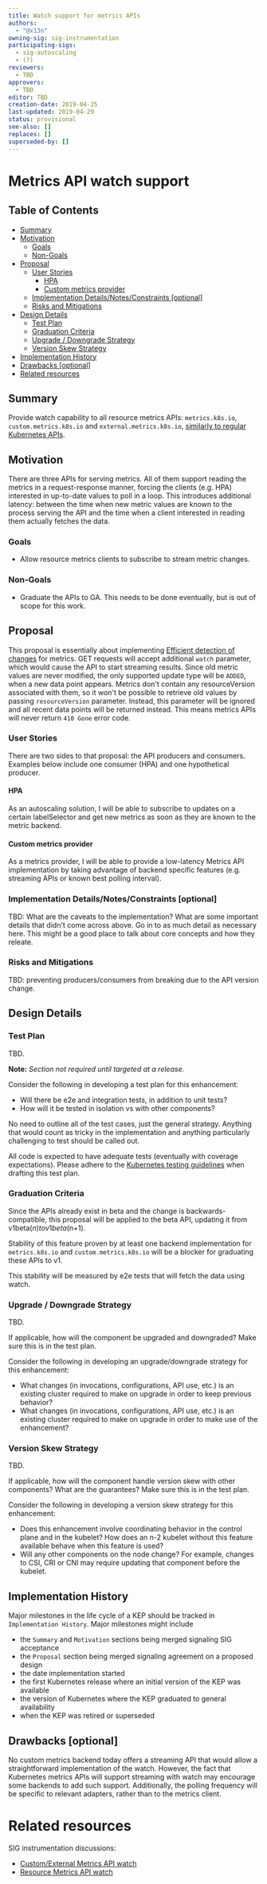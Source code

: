```yaml
---
title: Watch support for metrics APIs
authors:
  - "@x13n"
owning-sig: sig-instrumentation
participating-sigs:
  - sig-autoscaling
  - (?)
reviewers:
  - TBD
approvers:
  - TBD
editor: TBD
creation-date: 2019-04-25
last-updated: 2019-04-29
status: provisional
see-also: []
replaces: []
superseded-by: []
---
```


# Metrics API watch support

## Table of Contents

<!-- toc -->
  - [Summary](#summary)
  - [Motivation](#motivation)
    - [Goals](#goals)
    - [Non-Goals](#non-goals)
  - [Proposal](#proposal)
    - [User Stories](#user-stories)
      - [HPA](#hpa)
      - [Custom metrics provider](#custom-metrics-provider)
    - [Implementation Details/Notes/Constraints [optional]](#implementation-detailsnotesconstraints-optional)
    - [Risks and Mitigations](#risks-and-mitigations)
  - [Design Details](#design-details)
    - [Test Plan](#test-plan)
    - [Graduation Criteria](#graduation-criteria)
    - [Upgrade / Downgrade Strategy](#upgrade--downgrade-strategy)
    - [Version Skew Strategy](#version-skew-strategy)
  - [Implementation History](#implementation-history)
  - [Drawbacks [optional]](#drawbacks-optional)
- [Related resources](#related-resources)
<!-- /toc -->

## Summary

Provide watch capability to all resource metrics APIs: `metrics.k8s.io`,
`custom.metrics.k8s.io` and `external.metrics.k8s.io`, [similarly to regular
Kubernetes APIs](https://kubernetes.io/docs/reference/using-api/api-concepts/#efficient-detection-of-changes).

## Motivation

There are three APIs for serving metrics. All of them support reading the
metrics in a request-response manner, forcing the clients (e.g. HPA) interested
in up-to-date values to poll in a loop. This introduces additional latency:
between the time when new metric values are known to the process serving the
API and the time when a client interested in reading them actually fetches the
data.

### Goals

- Allow resource metrics clients to subscribe to stream metric changes.

### Non-Goals

- Graduate the APIs to GA. This needs to be done eventually, but is out of scope
  for this work.

## Proposal

This proposal is essentially about implementing [Efficient detection of
changes](https://kubernetes.io/docs/reference/using-api/api-concepts/#efficient-detection-of-changes)
for metrics. GET requests will accept additional `watch` parameter, which would
cause the API to start streaming results. Since old metric values are never
modified, the only supported update type will be `ADDED`, when a new data point
appears. Metrics don't contain any resourceVersion associated with them, so it
won't be possible to retrieve old values by passing `resourceVersion` parameter.
Instead, this parameter will be ignored and all recent data points will be
returned instead. This means metrics APIs will never return `410 Gone` error
code.

### User Stories

There are two sides to that proposal: the API producers and consumers. Examples
below include one consumer (HPA) and one hypothetical producer.

#### HPA

As an autoscaling solution, I will be able to subscribe to updates on a certain
labelSelector and get new metrics as soon as they are known to the metric
backend.

#### Custom metrics provider

As a metrics provider, I will be able to provide a low-latency Metrics API
implementation by taking advantage of backend specific features (e.g. streaming
APIs or known best polling interval).

### Implementation Details/Notes/Constraints [optional]

TBD:
What are the caveats to the implementation?
What are some important details that didn't come across above.
Go in to as much detail as necessary here.
This might be a good place to talk about core concepts and how they releate.

### Risks and Mitigations

TBD: preventing producers/consumers from breaking due to the API version change.

## Design Details

### Test Plan

TBD.

**Note:** *Section not required until targeted at a release.*

Consider the following in developing a test plan for this enhancement:
- Will there be e2e and integration tests, in addition to unit tests?
- How will it be tested in isolation vs with other components?

No need to outline all of the test cases, just the general strategy.
Anything that would count as tricky in the implementation and anything particularly challenging to test should be called out.

All code is expected to have adequate tests (eventually with coverage expectations).
Please adhere to the [Kubernetes testing guidelines][testing-guidelines] when drafting this test plan.

[testing-guidelines]: https://git.k8s.io/community/contributors/devel/sig-testing/testing.md

### Graduation Criteria

Since the APIs already exist in beta and the change is backwards-compatible,
this proposal will be applied to the beta API, updating it from v1beta$(n) to
v1beta$(n+1).

Stability of this feature proven by at least one backend implementation for
`metrics.k8s.io` and `custom.metrics.k8s.io` will be a blocker for graduating
these APIs to v1.

This stability will be measured by e2e tests that will fetch the data using
watch.

### Upgrade / Downgrade Strategy

TBD.

If applicable, how will the component be upgraded and downgraded? Make sure this is in the test plan.

Consider the following in developing an upgrade/downgrade strategy for this enhancement:
- What changes (in invocations, configurations, API use, etc.) is an existing cluster required to make on upgrade in order to keep previous behavior?
- What changes (in invocations, configurations, API use, etc.) is an existing cluster required to make on upgrade in order to make use of the enhancement?

### Version Skew Strategy

TBD.

If applicable, how will the component handle version skew with other components? What are the guarantees? Make sure
this is in the test plan.

Consider the following in developing a version skew strategy for this enhancement:
- Does this enhancement involve coordinating behavior in the control plane and in the kubelet? How does an n-2 kubelet without this feature available behave when this feature is used?
- Will any other components on the node change? For example, changes to CSI, CRI or CNI may require updating that component before the kubelet.

## Implementation History

Major milestones in the life cycle of a KEP should be tracked in `Implementation History`.
Major milestones might include

- the `Summary` and `Motivation` sections being merged signaling SIG acceptance
- the `Proposal` section being merged signaling agreement on a proposed design
- the date implementation started
- the first Kubernetes release where an initial version of the KEP was available
- the version of Kubernetes where the KEP graduated to general availability
- when the KEP was retired or superseded

## Drawbacks [optional]

No custom metrics backend today offers a streaming API that would allow a
straightforward implementation of the watch. However, the fact that Kubernetes
metrics APIs will support streaming with watch may encourage some backends to
add such support. Additionally, the polling frequency will be specific to
relevant adapters, rather than to the metrics client.

# Related resources

SIG instrumentation discussions:
- [Custom/External Metrics API watch](https://groups.google.com/forum/#!topic/kubernetes-sig-instrumentation/nJvDyIwDgu8)
- [Resource Metrics API watch](https://groups.google.com/d/msg/kubernetes-sig-instrumentation/_b6c0oyPLJA/Y4rMQTBDAgAJ)
